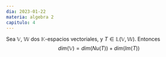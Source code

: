```yaml
---
dia: 2023-01-22
materia: algebra 2
capitulo: 4
---
```

Sea $\mathbb{V}$, $\mathbb{W}$ dos $\mathbb{K}$-espacios vectoriales, y $T \in \mathbb{L}(\mathbb{V}, \mathbb{W})$. Entonces
$$ dim(\mathbb{V}) = dim(Nu(T)) + dim(Im(T))$$